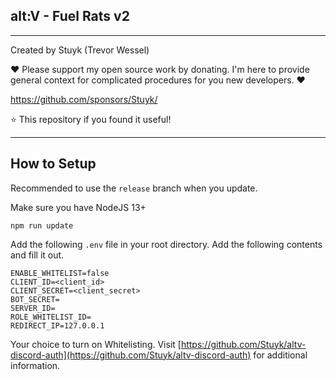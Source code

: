 ## alt:V - Fuel Rats v2

---

Created by Stuyk (Trevor Wessel)

❤️ Please support my open source work by donating. I'm here to provide general context for complicated procedures for you new developers. ❤️

https://github.com/sponsors/Stuyk/

⭐ This repository if you found it useful!

---

## How to Setup

Recommended to use the `release` branch when you update.

Make sure you have NodeJS 13+

```
npm run update
```

Add the following `.env` file in your root directory.
Add the following contents and fill it out.

```
ENABLE_WHITELIST=false
CLIENT_ID=<client_id>
CLIENT_SECRET=<client_secret>
BOT_SECRET=
SERVER_ID=
ROLE_WHITELIST_ID=
REDIRECT_IP=127.0.0.1
```

Your choice to turn on Whitelisting. Visit [https://github.com/Stuyk/altv-discord-auth](https://github.com/Stuyk/altv-discord-auth) for additional information.
